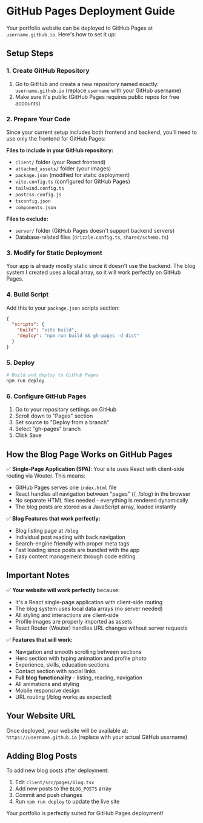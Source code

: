 # GitHub Pages Deployment Guide

Your portfolio website can be deployed to GitHub Pages at `username.github.io`. Here's how to set it up:

## Setup Steps

### 1. Create GitHub Repository
1. Go to GitHub and create a new repository named exactly: `username.github.io` (replace `username` with your GitHub username)
2. Make sure it's public (GitHub Pages requires public repos for free accounts)

### 2. Prepare Your Code
Since your current setup includes both frontend and backend, you'll need to use only the frontend for GitHub Pages:

**Files to include in your GitHub repository:**
- `client/` folder (your React frontend)
- `attached_assets/` folder (your images)
- `package.json` (modified for static deployment)
- `vite.config.ts` (configured for GitHub Pages)
- `tailwind.config.ts`
- `postcss.config.js`
- `tsconfig.json`
- `components.json`

**Files to exclude:**
- `server/` folder (GitHub Pages doesn't support backend servers)
- Database-related files (`drizzle.config.ts`, `shared/schema.ts`)

### 3. Modify for Static Deployment

Your app is already mostly static since it doesn't use the backend. The blog system I created uses a local array, so it will work perfectly on GitHub Pages.

### 4. Build Script
Add this to your `package.json` scripts section:
```json
{
  "scripts": {
    "build": "vite build",
    "deploy": "npm run build && gh-pages -d dist"
  }
}
```

### 5. Deploy
```bash
# Build and deploy to GitHub Pages
npm run deploy
```

### 6. Configure GitHub Pages
1. Go to your repository settings on GitHub
2. Scroll down to "Pages" section
3. Set source to "Deploy from a branch"
4. Select "gh-pages" branch
5. Click Save

## How the Blog Page Works on GitHub Pages

✅ **Single-Page Application (SPA)**: Your site uses React with client-side routing via Wouter. This means:
- GitHub Pages serves one `index.html` file
- React handles all navigation between "pages" (/, /blog) in the browser
- No separate HTML files needed - everything is rendered dynamically
- The blog posts are stored as a JavaScript array, loaded instantly

✅ **Blog Features that work perfectly:**
- Blog listing page at `/blog`
- Individual post reading with back navigation
- Search-engine friendly with proper meta tags
- Fast loading since posts are bundled with the app
- Easy content management through code editing

## Important Notes

✅ **Your website will work perfectly** because:
- It's a React single-page application with client-side routing
- The blog system uses local data arrays (no server needed)
- All styling and interactions are client-side
- Profile images are properly imported as assets
- React Router (Wouter) handles URL changes without server requests

✅ **Features that will work:**
- Navigation and smooth scrolling between sections
- Hero section with typing animation and profile photo
- Experience, skills, education sections
- Contact section with social links
- **Full blog functionality** - listing, reading, navigation
- All animations and styling
- Mobile responsive design
- URL routing (/blog works as expected)

## Your Website URL
Once deployed, your website will be available at:
`https://username.github.io` (replace with your actual GitHub username)

## Adding Blog Posts
To add new blog posts after deployment:
1. Edit `client/src/pages/blog.tsx`
2. Add new posts to the `BLOG_POSTS` array
3. Commit and push changes
4. Run `npm run deploy` to update the live site

Your portfolio is perfectly suited for GitHub Pages deployment!